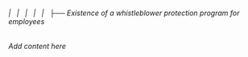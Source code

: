 ###### |   |   |   |   |   ├── Existence of a whistleblower protection program for employees

*Add content here*